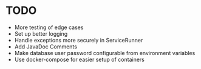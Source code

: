 # TODO

* More testing of edge cases
* Set up better logging
* Handle exceptions more securely in ServiceRunner
* Add JavaDoc Comments
* Make database user password configurable from environment variables
* Use docker-compose for easier setup of containers
